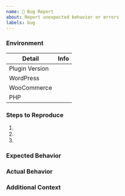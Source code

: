 ```yaml
---
name: 🐛 Bug Report
about: Report unexpected behavior or errors
labels: bug
---
```


### Environment
| Detail          | Info |
|-----------------|------|
| Plugin Version  |      |
| WordPress       |      |
| WooCommerce     |      |
| PHP             |      |

### Steps to Reproduce
1. 
2. 
3. 

### Expected Behavior


### Actual Behavior


### Additional Context